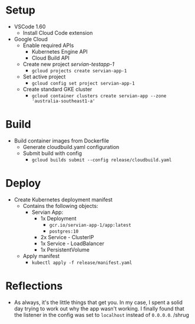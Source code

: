 # Setup
- VSCode 1.60
  - Install Cloud Code extension
- Google Cloud
  - Enable required APIs
    - Kubernetes Engine API
    - Cloud Build API
  - Create new project *servian-testapp-1*
    - `gcloud projects create servian-app-1`
  - Set active project
    - `gcloud config set project servian-app-1`
  - Create standard GKE cluster
    - `gcloud container clusters create servian-app --zone 'australia-southeast1-a'`

# Build
- Build container images from Dockerfile
  - Generate cloudbuild.yaml configuration
  - Submit build with config
    - `gcloud builds submit --config release/cloudbuild.yaml`

# Deploy
- Create Kubernetes deployment manifest
  - Contains the following objects:
    - Servian App:
      - 1x Deployment
        - `gcr.io/servian-app-1/app:latest`
        - `postgres:10`
      - 2x Service - ClusterIP
      - 1x Service - LoadBalancer
      - 1x PersistentVolume
  - Apply manifest
    - `kubectl apply -f release/manifest.yaml`

# Reflections
- As always, it's the little things that get you. In my case, I spent a solid day trying to work out why the app wasn't working. I finally found that the listener in the config was set to `localhost` instead of `0.0.0.0`. /shrug
